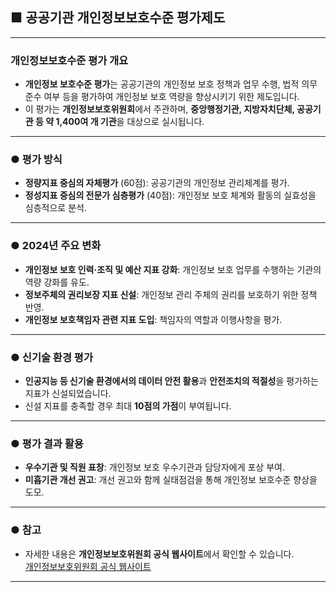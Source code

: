 ## ■ 공공기관 개인정보보호수준 평가제도

---

### 개인정보보호수준 평가 개요

- **개인정보 보호수준 평가**는 공공기관의 개인정보 보호 정책과 업무 수행, 법적 의무 준수 여부 등을 평가하여 개인정보 보호 역량을 향상시키기 위한 제도입니다.
- 이 평가는 **개인정보보호위원회**에서 주관하며, **중앙행정기관, 지방자치단체, 공공기관 등 약 1,400여 개 기관**을 대상으로 실시됩니다.

---

### ● 평가 방식

- **정량지표 중심의 자체평가** (60점): 공공기관의 개인정보 관리체계를 평가.
- **정성지표 중심의 전문가 심층평가** (40점): 개인정보 보호 체계와 활동의 실효성을 심층적으로 분석.

---

### ● 2024년 주요 변화

- **개인정보 보호 인력·조직 및 예산 지표 강화**: 개인정보 보호 업무를 수행하는 기관의 역량 강화를 유도.
- **정보주체의 권리보장 지표 신설**: 개인정보 관리 주체의 권리를 보호하기 위한 정책 반영.
- **개인정보 보호책임자 관련 지표 도입**: 책임자의 역할과 이행사항을 평가.

---

### ● 신기술 환경 평가

- **인공지능 등 신기술 환경에서의 데이터 안전 활용**과 **안전조치의 적절성**을 평가하는 지표가 신설되었습니다.
- 신설 지표를 충족할 경우 최대 **10점의 가점**이 부여됩니다.

---

### ● 평가 결과 활용

- **우수기관 및 직원 표창**: 개인정보 보호 우수기관과 담당자에게 포상 부여.
- **미흡기관 개선 권고**: 개선 권고와 함께 실태점검을 통해 개인정보 보호수준 향상을 도모.

---

### ● 참고

- 자세한 내용은 **개인정보보호위원회 공식 웹사이트**에서 확인할 수 있습니다.  
  [개인정보보호위원회 공식 웹사이트](https://pipc.go.kr)

---
